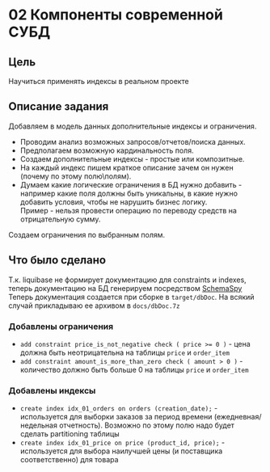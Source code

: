 # 02 Компоненты современной СУБД

## Цель
Научиться применять индексы в реальном проекте

## Описание задания
Добавляем в модель данных дополнительные индексы и ограничения.
* Проводим анализ возможных запросов/отчетов/поиска данных.
* Предполагаем возможную кардинальность поля.
* Создаем дополнительные индексы - простые или композитные.
* На каждый индекс пишем краткое описание зачем он нужен (почему по этому полю\полям).
* Думаем какие логические ограничения в БД нужно добавить - например какие поля должны быть уникальны, 
в какие нужно добавить условия, чтобы не нарушить бизнес логику.  
Пример - нельзя провести операцию по переводу средств на отрицательную сумму.

Создаем ограничения по выбранным полям.

## Что было сделано
Т.к. liquibase не формирует документацию для constraints и indexes, теперь документацию на БД генерируем посредством
[SchemaSpy](https://github.com/schemaspy/schemaspy)  
Теперь документация создается при сборке в `target/dbDoc`.
На всякий случай прикладываю ее архивом в `docs/dbDoc.7z`

### Добавлены ограничения
* `add constraint price_is_not_negative check ( price >= 0 )` - цена должна быть неотрицательна на таблицы `price` и `order_item`
* `add constraint amount_is_more_than_zero check ( amount > 0 )` - количество должно быть больше 0 на таблицы `price` и `order_item`

### Добавлены индексы
* `create index idx_01_orders on orders (creation_date);` - используется для выборки заказов за период времени 
(ежедневная/недельная отчетность). Возможно по этому полю надо будет сделать partitioning таблицы
* `create index idx_01_price on price (product_id, price);` - используется для выбора наилучшей цены (и поставщика 
соответственно) для товара 

